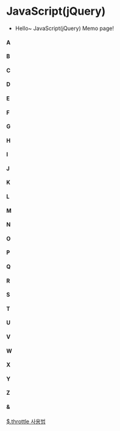 # JavaScript(jQuery)
- Hello~ JavaScript(jQuery) Memo page!

#### A
#### B
#### C
#### D
#### E
#### F
#### G
#### H
#### I
#### J
#### K
#### L
#### M
#### N
#### O
#### P
#### Q
#### R
#### S
#### T
#### U
#### V
#### W
#### X
#### Y
#### Z
#### &
[$.throttle 사용법](https://github.com/ParkYoungWoong/JavaScript-jQuery-Memo/blob/master/%24.throttle%20%EC%82%AC%EC%9A%A9%EB%B2%95.md)
